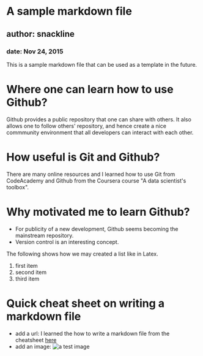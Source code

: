 # A sample markdown file
## author: snackline
### date: Nov 24, 2015

This is a sample markdown file that can be used as a template in the future.

Where one can learn how to use Github?
=================
Github provides a public repository that one can share with others. It also allows one to follow others' repository, and hence create a nice commmunity environment that all developers can interact with each other. 

How useful is Git and Github?
================
There are many online resources and I learned how to use Git from CodeAcademy and Github from the Coursera course "A data scientist's toolbox".

Why motivated me to learn Github?
==========
* For publicity of a new development, Github seems becoming the mainstream repository.
* Version control is an interesting concept.

The following shows how we may created a list like <enumerate> in Latex.

1. first item
1. second item
1. third item

Quick cheat sheet on writing a markdown file
===========
* add a url: I learned the how to write a markdown file from the cheatsheet [here](https://github.com/adam-p/markdown-here/wiki/Markdown-Cheatsheet)
* add an image: ![a test image](https://www.rstudio.com/wp-content/uploads/2014/03/blue-250.png)

